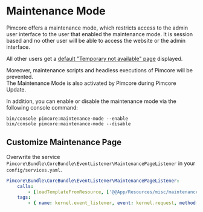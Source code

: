 # Maintenance Mode

Pimcore offers a maintenance mode, which restricts access to the admin user interface to the user that enabled the maintenance mode. It is session based 
and no other user will be able to access the website or the admin interface. 

All other users get a [default "Temporary not available" page](https://rawgit.com/pimcore/pimcore/master/bundles/CoreBundle/Resources/misc/maintenance.html)
displayed. 

Moreover, maintenance scripts and headless executions of Pimcore will be prevented.  
The Maintenance Mode is also activated by Pimcore during Pimcore Update.

In addition, you can enable or disable the maintenance mode via the following console command:

```shell script
bin/console pimcore:maintenance-mode --enable
bin/console pimcore:maintenance-mode --disable
``` 

## Customize Maintenance Page

Overwrite the service `Pimcore\Bundle\CoreBundle\EventListener\MaintenancePageListener` in your `config/services.yaml`. 

```yaml
Pimcore\Bundle\CoreBundle\EventListener\MaintenancePageListener:
    calls:
        - [loadTemplateFromResource, ['@@App/Resources/misc/maintenance.html']]
    tags:
        - { name: kernel.event_listener, event: kernel.request, method: onKernelRequest, priority: 620 }
```
